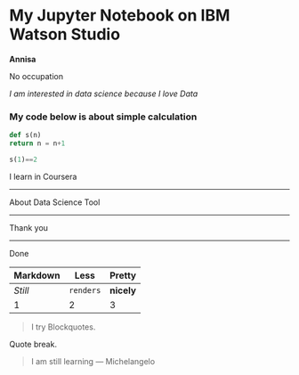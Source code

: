 # My Jupyter Notebook on IBM Watson Studio

**Annisa**

No occupation

*I am interested in data science because I love Data*

### My code below is about simple calculation
```python
def s(n) 
return n = n+1

s(1)==2
```
I learn in Coursera

***

About Data Science Tool

***

Thank you

***

Done


Markdown | Less | Pretty
--- | --- | ---
*Still* | `renders` | **nicely**
1 | 2 | 3

> I try Blockquotes.

Quote break.

> I am still learning — Michelangelo 
